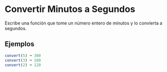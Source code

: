 # Convertir Minutos a Segundos

Escribe una función que tome un número entero de minutos y lo convierta a segundos.

## Ejemplos

```javascript
convert(5) ➞ 300
convert(3) ➞ 180
convert(2) ➞ 120
```


